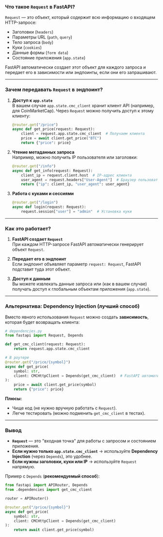 ### **Что такое `Request` в FastAPI?**  
`Request` — это объект, который содержит всю информацию о входящем HTTP-запросе:  
- Заголовки (`headers`)  
- Параметры URL (`path`, `query`)  
- Тело запроса (`body`)  
- Куки (`cookies`)  
- Данные формы (`form data`)  
- Состояние приложения (`app.state`)  

FastAPI автоматически создает этот объект для каждого запроса и передает его в зависимости или эндпоинты, если они его запрашивают.

---

### **Зачем передавать `Request` в эндпоинт?**  
1. **Доступ к `app.state`**  
   В вашем случае `app.state.cmc_client` хранит клиент API (например, для CoinMarketCap). Через `Request` можно получить доступ к этому клиенту:
   ```python
   @router.get("/price")
   async def get_price(request: Request):
       client = request.app.state.cmc_client  # Получаем клиента
       price = await client.get_price("BTC")
       return {"price": price}
   ```

2. **Чтение метаданных запроса**  
   Например, можно получить IP пользователя или заголовки:
   ```python
   @router.get("/info")
   async def get_info(request: Request):
       client_ip = request.client.host  # IP-адрес клиента
       user_agent = request.headers["User-Agent"]  # Браузер пользователя
       return {"ip": client_ip, "user_agent": user_agent}
   ```

3. **Работа с куками и сессиями**  
   ```python
   @router.get("/login")
   async def login(request: Request):
       request.session["user"] = "admin"  # Установка куки
   ```

---

### **Как это работает?**  
1. **FastAPI создает `Request`**  
   При каждом HTTP-запросе FastAPI автоматически генерирует объект `Request`.

2. **Передает его в эндпоинт**  
   Если эндпоинт объявляет параметр `request: Request`, FastAPI подставит туда этот объект.

3. **Доступ к данным**  
   Вы можете извлекать данные запроса или (как в вашем случае) получать доступ к глобальным объектам приложения (`app.state`).

---

### **Альтернатива: Dependency Injection (лучший способ)**  
Вместо явного использования `Request` можно создать **зависимость**, которая будет возвращать клиента:  
```python
# dependencies.py
from fastapi import Request, Depends

def get_cmc_client(request: Request):
    return request.app.state.cmc_client

# В роутере
@router.get("/price/{symbol}")
async def get_price(
    symbol: str,
    client: CMCHttpClient = Depends(get_cmc_client)  # FastAPI автоматически внедрит клиента
):
    price = await client.get_price(symbol)
    return {"price": price}
```
**Плюсы:**  
- Чище код (не нужно вручную работать с `Request`).  
- Легче тестировать (можно подменить `get_cmc_client` в тестах).  

---

### **Вывод**  
- **`Request`** — это "входная точка" для работы с запросом и состоянием приложения.  
- **Если нужно только `app.state.cmc_client`** → используйте **Dependency Injection** (через `Depends`), это удобнее.  
- **Если нужны заголовки, куки или IP** → используйте `Request` напрямую.  

Пример с `Depends` (**рекомендуемый способ**):
```python
from fastapi import APIRouter, Depends
from .dependencies import get_cmc_client

router = APIRouter()

@router.get("/price/{symbol}")
async def get_price(
    symbol: str,
    client: CMCHttpClient = Depends(get_cmc_client)
):
    return await client.get_price(symbol)
```